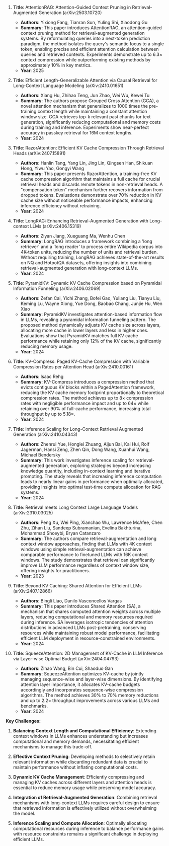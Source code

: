 1. **Title**: AttentionRAG: Attention-Guided Context Pruning in Retrieval-Augmented Generation (arXiv:2503.10720)
   - **Authors**: Yixiong Fang, Tianran Sun, Yuling Shi, Xiaodong Gu
   - **Summary**: This paper introduces AttentionRAG, an attention-guided context pruning method for retrieval-augmented generation systems. By reformulating queries into a next-token prediction paradigm, the method isolates the query's semantic focus to a single token, enabling precise and efficient attention calculation between queries and retrieved contexts. Experiments demonstrate up to 6.3× context compression while outperforming existing methods by approximately 10% in key metrics.
   - **Year**: 2025

2. **Title**: Efficient Length-Generalizable Attention via Causal Retrieval for Long-Context Language Modeling (arXiv:2410.01651)
   - **Authors**: Xiang Hu, Zhihao Teng, Jun Zhao, Wei Wu, Kewei Tu
   - **Summary**: The authors propose Grouped Cross Attention (GCA), a novel attention mechanism that generalizes to 1000 times the pre-training context length while maintaining a constant attention window size. GCA retrieves top-k relevant past chunks for text generation, significantly reducing computational and memory costs during training and inference. Experiments show near-perfect accuracy in passkey retrieval for 16M context lengths.
   - **Year**: 2024

3. **Title**: RazorAttention: Efficient KV Cache Compression Through Retrieval Heads (arXiv:2407.15891)
   - **Authors**: Hanlin Tang, Yang Lin, Jing Lin, Qingsen Han, Shikuan Hong, Yiwu Yao, Gongyi Wang
   - **Summary**: This paper presents RazorAttention, a training-free KV cache compression algorithm that maintains a full cache for crucial retrieval heads and discards remote tokens in non-retrieval heads. A "compensation token" mechanism further recovers information from dropped tokens. Evaluations demonstrate over 70% reduction in KV cache size without noticeable performance impacts, enhancing inference efficiency without retraining.
   - **Year**: 2024

4. **Title**: LongRAG: Enhancing Retrieval-Augmented Generation with Long-context LLMs (arXiv:2406.15319)
   - **Authors**: Ziyan Jiang, Xueguang Ma, Wenhu Chen
   - **Summary**: LongRAG introduces a framework combining a 'long retriever' and a 'long reader' to process entire Wikipedia corpus into 4K-token units, reducing the number of units and retrieval burden. Without requiring training, LongRAG achieves state-of-the-art results on NQ and HotpotQA datasets, offering insights into combining retrieval-augmented generation with long-context LLMs.
   - **Year**: 2024

5. **Title**: PyramidKV: Dynamic KV Cache Compression based on Pyramidal Information Funneling (arXiv:2406.02069)
   - **Authors**: Zefan Cai, Yichi Zhang, Bofei Gao, Yuliang Liu, Tianyu Liu, Keming Lu, Wayne Xiong, Yue Dong, Baobao Chang, Junjie Hu, Wen Xiao
   - **Summary**: PyramidKV investigates attention-based information flow in LLMs, revealing a pyramidal information funneling pattern. The proposed method dynamically adjusts KV cache size across layers, allocating more cache in lower layers and less in higher ones. Evaluations show that PyramidKV matches full KV cache performance while retaining only 12% of the KV cache, significantly reducing memory usage.
   - **Year**: 2024

6. **Title**: KV-Compress: Paged KV-Cache Compression with Variable Compression Rates per Attention Head (arXiv:2410.00161)
   - **Authors**: Isaac Rehg
   - **Summary**: KV-Compress introduces a compression method that evicts contiguous KV blocks within a PagedAttention framework, reducing the KV cache memory footprint proportionally to theoretical compression rates. The method achieves up to 8× compression rates with negligible performance impact and up to 64× while retaining over 90% of full-cache performance, increasing total throughput by up to 5.18×.
   - **Year**: 2024

7. **Title**: Inference Scaling for Long-Context Retrieval Augmented Generation (arXiv:2410.04343)
   - **Authors**: Zhenrui Yue, Honglei Zhuang, Aijun Bai, Kai Hui, Rolf Jagerman, Hansi Zeng, Zhen Qin, Dong Wang, Xuanhui Wang, Michael Bendersky
   - **Summary**: This work investigates inference scaling for retrieval-augmented generation, exploring strategies beyond increasing knowledge quantity, including in-context learning and iterative prompting. The study reveals that increasing inference computation leads to nearly linear gains in performance when optimally allocated, providing insights into optimal test-time compute allocation for RAG systems.
   - **Year**: 2024

8. **Title**: Retrieval meets Long Context Large Language Models (arXiv:2310.03025)
   - **Authors**: Peng Xu, Wei Ping, Xianchao Wu, Lawrence McAfee, Chen Zhu, Zihan Liu, Sandeep Subramanian, Evelina Bakhturina, Mohammad Shoeybi, Bryan Catanzaro
   - **Summary**: The authors compare retrieval-augmentation and long context window approaches, finding that LLMs with 4K context windows using simple retrieval-augmentation can achieve comparable performance to finetuned LLMs with 16K context windows. The study demonstrates that retrieval can significantly improve LLM performance regardless of context window size, offering insights for practitioners.
   - **Year**: 2023

9. **Title**: Beyond KV Caching: Shared Attention for Efficient LLMs (arXiv:2407.12866)
   - **Authors**: Bingli Liao, Danilo Vasconcellos Vargas
   - **Summary**: This paper introduces Shared Attention (SA), a mechanism that shares computed attention weights across multiple layers, reducing computational and memory resources required during inference. SA leverages isotropic tendencies of attention distributions in advanced LLMs post-pretraining, conserving resources while maintaining robust model performance, facilitating efficient LLM deployment in resource-constrained environments.
   - **Year**: 2024

10. **Title**: SqueezeAttention: 2D Management of KV-Cache in LLM Inference via Layer-wise Optimal Budget (arXiv:2404.04793)
    - **Authors**: Zihao Wang, Bin Cui, Shaoduo Gan
    - **Summary**: SqueezeAttention optimizes KV-cache by jointly managing sequence-wise and layer-wise dimensions. By identifying attention layer importance, it allocates KV-cache budgets accordingly and incorporates sequence-wise compression algorithms. The method achieves 30% to 70% memory reductions and up to 2.2× throughput improvements across various LLMs and benchmarks.
    - **Year**: 2024

**Key Challenges:**

1. **Balancing Context Length and Computational Efficiency**: Extending context windows in LLMs enhances understanding but increases computational and memory demands, necessitating efficient mechanisms to manage this trade-off.

2. **Effective Context Pruning**: Developing methods to selectively retain relevant information while discarding redundant data is crucial to maintain performance without inflating computational costs.

3. **Dynamic KV Cache Management**: Efficiently compressing and managing KV caches across different layers and attention heads is essential to reduce memory usage while preserving model accuracy.

4. **Integration of Retrieval-Augmented Generation**: Combining retrieval mechanisms with long-context LLMs requires careful design to ensure that retrieved information is effectively utilized without overwhelming the model.

5. **Inference Scaling and Compute Allocation**: Optimally allocating computational resources during inference to balance performance gains with resource constraints remains a significant challenge in deploying efficient LLMs. 